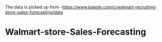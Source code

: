The data is picked up from -https://www.kaggle.com/c/walmart-recruiting-store-sales-forecasting/data
# Walmart-store-Sales-Forecasting
